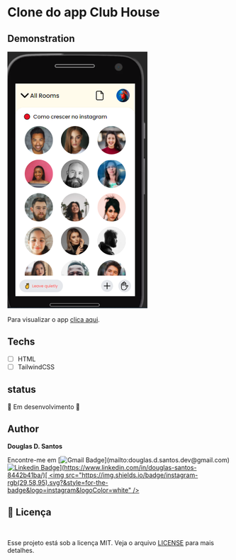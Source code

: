 # Clone do app Club House

## Demonstration
<img src="./assets/demo.png">

Para visualizar o app [clica aqui](https://douglassantos-code.github.io/Clone-app-ClubHouse/).

## Techs

* [ ] HTML
* [ ] TailwindCSS

## status
🚧 Em desenvolvimento 🚀

## Author

**Douglas D. Santos**

Encontre-me em [![Gmail Badge](https://img.shields.io/badge/gmail-rgb(29,58,95)?&style=for-the-badge&logo=gmail&logoColor=white)](mailto:douglas.d.santos.dev@gmail.com) [![Linkedin Badge](https://img.shields.io/badge/linkedin-rgb(29,58,95).svg?&style=for-the-badge&logo=linkedin&logoColor=white)](https://www.linkedin.com/in/douglas-santos-8442b41ba/)[ <img src="https://img.shields.io/badge/instagram-rgb(29,58,95).svg?&style=for-the-badge&logo=instagram&logoColor=white" />](https://www.instagram.com/douglas_.1993/)

## 📕 Licença

<br>

Esse projeto está sob a licença MIT. Veja o arquivo [LICENSE](https://github.com/DouglasSantos-code/Clone-app-ClubHouse/blob/main/LICENSE) para mais detalhes.

